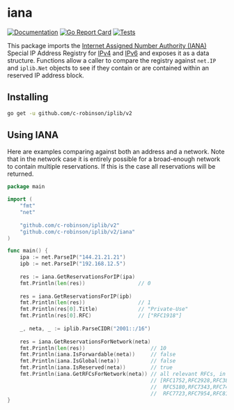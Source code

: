 # iana
[![Documentation](https://godoc.org/github.com/c-robinson/iplib?status.svg)](http://godoc.org/github.com/c-robinson/iplib/v2/iana)
[![Go Report Card](https://goreportcard.com/badge/github.com/c-robinson/iplib)](https://goreportcard.com/report/github.com/c-robinson/iplib)
[![Tests](https://img.shields.io/github/actions/workflow/status/c-robinson/iplib/test.yml?branch=main&longCache=true&label=Test&logo=github%20actions&logoColor=fff)](https://github.com/c-robinson/iplib/actions?query=workflow%3ATest)

This package imports the [Internet Assigned Number Authority (IANA)](https://www.iana.org/)
Special IP Address Registry for [IPv4](https://www.iana.org/assignments/iana-ipv4-special-registry/iana-ipv4-special-registry.xhtml)
and [IPv6](https://www.iana.org/assignments/iana-ipv6-special-registry/iana-ipv6-special-registry.xhtml)
and exposes it as a data structure. Functions allow a caller to compare the
registry against `net.IP` and `iplib.Net` objects to see if they contain or
are contained within an reserved IP address block.

## Installing

```sh
go get -u github.com/c-robinson/iplib/v2
```

## Using IANA

Here are examples comparing against both an address and a network. Note that in
the network case it is entirely possible for a broad-enough network to contain
multiple reservations. If this is the case all reservations will be returned.

```go
package main

import (
	"fmt"
	"net"
	
	"github.com/c-robinson/iplib/v2"
	"github.com/c-robinson/iplib/v2/iana"
)

func main() {
	ipa := net.ParseIP("144.21.21.21")
	ipb := net.ParseIP("192.168.12.5")
	
	res := iana.GetReservationsForIP(ipa)
	fmt.Println(len(res))                 // 0
	
	res = iana.GetReservationsForIP(ipb)
	fmt.Println(len(res))                 // 1
	fmt.Println(res[0].Title)             // "Private-Use"
	fmt.Println(res[0].RFC)               // ["RFC1918"]
	
	_, neta, _ := iplib.ParseCIDR("2001::/16")
	
	res = iana.GetReservationsForNetwork(neta)
	fmt.Println(len(res))                     // 10
	fmt.Println(iana.IsForwardable(neta))     // false
	fmt.Println(iana.IsGlobal(neta))          // false
	fmt.Println(iana.IsReserved(neta))        // true
	fmt.Println(iana.GetRFCsForNetwork(neta)) // all relevant RFCs, in this case: 
	                                          // [RFC1752,RFC2928,RFC3849,RFC4380,
	                                          //  RFC5180,RFC7343,RFC7450,RFC7535,
	                                          //  RFC7723,RFC7954,RFC8155,RFC8190]
}
```
